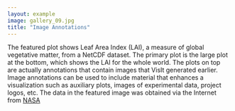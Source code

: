 ```yaml
---
layout: example
image: gallery_09.jpg
title: "Image Annotations"
---
```

The featured plot shows Leaf Area Index (LAI), a measure of global
vegetative matter, from a NetCDF dataset. The primary plot is the
large plot at the bottom, which shows the LAI for the whole world.
The plots on top are actually annotations that contain images that
VisIt generated earlier. Image annotations can be used to include
material that enhances a visualization such as auxiliary plots,
images of experimental data, project logos, etc. The data in the
featured image was obtained via the Internet from
[NASA](http://www.nasa.gov/)

